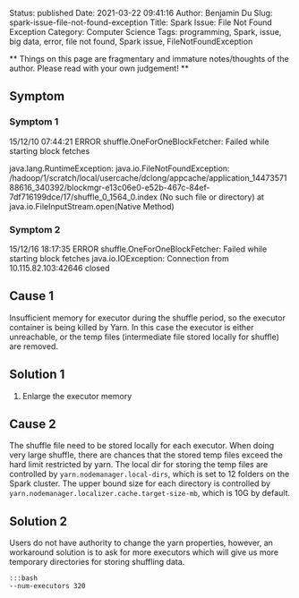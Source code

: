 Status: published
Date: 2021-03-22 09:41:16
Author: Benjamin Du
Slug: spark-issue-file-not-found-exception
Title: Spark Issue: File Not Found Exception
Category: Computer Science
Tags: programming, Spark, issue, big data, error, file not found, Spark issue, FileNotFoundException

**
Things on this page are fragmentary and immature notes/thoughts of the author.
Please read with your own judgement!
**

## Symptom

### Symptom 1

15/12/10 07:44:21 ERROR shuffle.OneForOneBlockFetcher: Failed while starting block fetches

java.lang.RuntimeException: java.io.FileNotFoundException: 
/hadoop/1/scratch/local/usercache/dclong/appcache/application_1447357188616_340392/blockmgr-e13c06e0-e52b-467c-84ef-7df716199dce/17/shuffle_0_1564_0.index 
(No such file or directory)
    at java.io.FileInputStream.open(Native Method)


### Symptom 2

15/12/16 18:17:35 ERROR shuffle.OneForOneBlockFetcher: Failed while starting block fetches
java.io.IOException: Connection from 10.115.82.103:42646 closed

## Cause 1

Insufficient memory for executor during the shuffle period, 
so the executor container is being killed by Yarn. 
In this case the executor is either unreachable, 
or the temp files (intermediate file stored locally for shuffle) are removed.

## Solution 1

1. Enlarge the executor memory

## Cause 2

The shuffle file need to be stored locally for each executor. 
When doing very large shuffle, 
there are chances that the stored temp files exceed the hard limit restricted by yarn.
The local dir for storing the temp files are controlled by `yarn.nodemanager.local-dirs`, 
which is set to 12 folders on the Spark cluster.
The upper bound size for each directory is controlled by `yarn.nodemanager.localizer.cache.target-size-mb`, 
which is 10G by default.

## Solution 2

Users do not have authority to change the yarn properties,
however,
an workaround solution is to ask for more executors
which will give us more temporary directories for storing shuffling data.

    :::bash
    --num-executors 320
